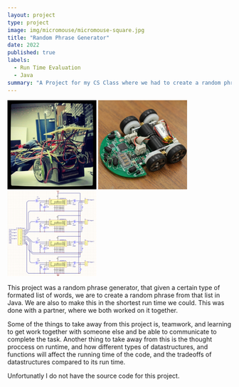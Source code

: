 ```yaml
---
layout: project
type: project
image: img/micromouse/micromouse-square.jpg
title: "Random Phrase Generator"
date: 2022
published: true
labels:
  - Run Time Evaluation
  - Java
summary: "A Project for my CS Class where we had to create a random phrase from a certain formated list."
---
```


<div class="text-center p-4">
  <img width="200px" src="../img/micromouse/micromouse-robot.png" class="img-thumbnail" >
  <img width="200px" src="../img/micromouse/micromouse-robot-2.jpg" class="img-thumbnail" >
  <img width="200px" src="../img/micromouse/micromouse-circuit.png" class="img-thumbnail" >
</div>

This project was a random phrase generator, that given a certain type of formated list of words, we are to create a random phrase from that list in Java. We are also to make this in the shortest run time we could. This was done with a partner, where we both worked on it together. 

Some of the things to take away from this project is, teamwork, and learning to get work together with someone else and be able to communicate to complete the task. Another thing to take away from this is the thought proccess on runtime, and how different types of datastructures, and functions will affect the running time of the code, and the tradeoffs of datastructures compared to its run time.


Unfortunatly I do not have the source code for this project.
